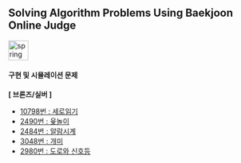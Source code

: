 ## Solving Algorithm Problems Using Baekjoon Online Judge


<a href="https://www.acmicpc.net/" target="_blank"> <img src="https://d2gd6pc034wcta.cloudfront.net/images/logo@2x.png" alt="spring" height="40"/> </a>


#### 구현 및 시뮬레이션 문제
**[ 브론즈/실버 ]**
* [10798번 : 세로읽기](https://www.acmicpc.net/problem/10798)
* [2490번 : 윷놀이](https://www.acmicpc.net/problem/2490)
* [2484번 : 알람시계](https://www.acmicpc.net/problem/2884)
* [3048번 : 개미](https://www.acmicpc.net/problem/3048)
* [2980번 : 도로와 신호등](https://www.acmicpc.net/problem/2980)